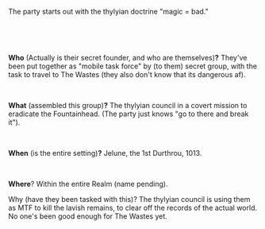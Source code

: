 
The party starts out with the thylyian doctrine "magic = bad."

 

 

**Who** (Actually is their secret founder, and who are themselves)**?** They've been put together as "mobile task force" by (to them) secret group, with the task to travel to The Wastes (they also don't know that its dangerous af).

 

**What** (assembled this group)**?** The thylyian council in a covert mission to eradicate the Fountainhead. (The party just knows "go to there and break it").

 

**When** (is the entire setting)**?** Jelune, the 1st Durthrou, 1013.

 

**Where**? Within the entire Realm (name pending).

Why (have they been tasked with this)? The thylyian council is using them as MTF to kill the lavish remains, to clear off the records of the actual world. No one's been good enough for The Wastes yet.

 

 

 

 

 

 

 

 
